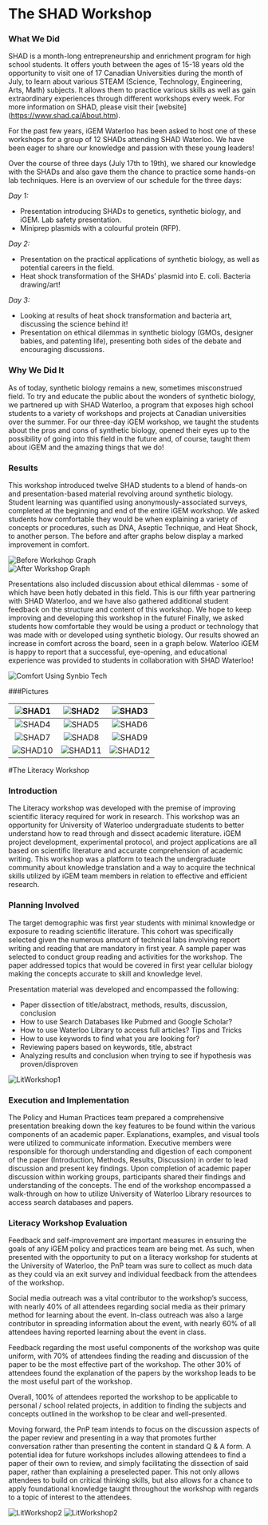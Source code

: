 # The SHAD Workshop  

### What We Did  

SHAD is a month-long entrepreneurship and enrichment program for high school students. It offers youth between the ages of 15-18 years old the opportunity to visit one of 17 Canadian Universities during the month of July, to learn about various STEAM (Science, Technology, Engineering, Arts, Math) subjects. It allows them to practice various skills as well as gain extraordinary experiences through different workshops every week. For more information on SHAD, please visit their [website] (https://www.shad.ca/About.htm).  

For the past few years, iGEM Waterloo has been asked to host one of these workshops for a group of 12 SHADs attending SHAD Waterloo. We have been eager to share our knowledge and passion with these young leaders!  

Over the course of three days (July 17th to 19th), we shared our knowledge with the SHADs and also gave them the chance to practice some hands-on lab techniques. Here is an overview of our schedule for the three days:  

_Day 1:_  

* Presentation introducing SHADs to genetics, synthetic biology, and iGEM. Lab safety presentation.
* Miniprep plasmids with a colourful protein (RFP).  

_Day 2:_  

* Presentation on the practical applications of synthetic biology, as well as potential careers in the field.
* Heat shock transformation of the SHADs’ plasmid into E. coli. Bacteria drawing/art!  

_Day 3:_  

* Looking at results of heat shock transformation and bacteria art, discussing the science behind it!
* Presentation on ethical dilemmas in synthetic biology (GMOs, designer babies, and patenting life), presenting both sides of the debate and encouraging discussions.  

### Why We Did It  

As of today, synthetic biology remains a new, sometimes misconstrued field. To try and educate the public about the wonders of synthetic biology, we partnered up with SHAD Waterloo, a program that exposes high school students to a variety of workshops and projects at Canadian universities over the summer. For our three-day iGEM workshop, we taught the students about the pros and cons of synthetic biology, opened their eyes up to the possibility of going into this field in the future and, of course, taught them about iGEM and the amazing things that we do!  

### Results  

This workshop introduced twelve SHAD students to a blend of hands-on and presentation-based material revolving around synthetic biology. Student learning was quantified using anonymously-associated surveys, completed at the beginning and end of the entire iGEM workshop. We asked students how comfortable they would be when explaining a variety of concepts or procedures, such as DNA, Aseptic Technique, and Heat Shock, to another person. The before and after graphs below display a marked improvement in comfort.  

![Before Workshop Graph](http://parts.igem.org/wiki/images/4/4c/T--Waterloo-E%26E-SHADgraph1.jpeg)  
![After Workshop Graph](http://parts.igem.org/wiki/images/9/9a/T--Waterloo-E%26E-SHADgraph2.jpeg)  

Presentations also included discussion about ethical dilemmas - some of which have been hotly debated in this field. This is our fifth year partnering with SHAD Waterloo, and we have also gathered additional student feedback on the structure and content of this workshop. We hope to keep improving and developing this workshop in the future! Finally, we asked students how comfortable they would be using a product or technology that was made with or developed using synthetic biology. Our results showed an increase in comfort across the board, seen in a graph below. Waterloo iGEM is happy to report that a successful, eye-opening, and educational experience was provided to students in collaboration with SHAD Waterloo!  

![Comfort Using Synbio Tech](http://parts.igem.org/wiki/images/0/00/T--Waterloo-E%26E-SHADgraph3.jpeg)  

###Pictures  

|  ![SHAD1](http://parts.igem.org/wiki/images/f/f3/T--Waterloo-E%26E-SHAD1.jpeg)  |  ![SHAD2](http://parts.igem.org/wiki/images/f/fb/T--Waterloo-E%26E-SHAD2.jpeg)  |  ![SHAD3](http://parts.igem.org/wiki/images/6/67/T--Waterloo-E%26E-SHAD3.jpeg)  |
|:-------------------------------------------------------------------------------:|:-------------------------------------------------------------------------------:|:-------------------------------------------------------------------------------:|
|  ![SHAD4](http://parts.igem.org/wiki/images/4/4b/T--Waterloo-E%26E-SHAD4.jpeg)  |  ![SHAD5](http://parts.igem.org/wiki/images/d/d1/T--Waterloo-E%26E-SHAD5.jpeg)  |  ![SHAD6](http://parts.igem.org/wiki/images/9/9b/T--Waterloo-E%26E-SHAD6.jpeg)  |
|  ![SHAD7](http://parts.igem.org/wiki/images/a/ad/T--Waterloo-E%26E-SHAD7.jpeg)  |  ![SHAD8](http://parts.igem.org/wiki/images/1/1f/T--Waterloo-E%26E-SHAD8.jpeg)  |  ![SHAD9](http://parts.igem.org/wiki/images/2/20/T--Waterloo-E%26E-SHAD9.jpeg)  |
| ![SHAD10](http://parts.igem.org/wiki/images/1/1a/T--Waterloo-E%26E-SHAD10.jpeg) | ![SHAD11](http://parts.igem.org/wiki/images/4/48/T--Waterloo-E%26E-SHAD11.jpeg) | ![SHAD12](http://parts.igem.org/wiki/images/5/51/T--Waterloo-E%26E-SHAD12.jpeg) |

#The Literacy Workshop 

### Introduction  
The Literacy workshop was developed with the premise of improving scientific literacy required for work in research. This workshop was an opportunity for University of Waterloo undergraduate students to better understand how to read through and dissect academic literature. iGEM project development, experimental protocol, and project applications are all based on scientific literature and accurate comprehension of academic writing. This workshop was a platform to teach the undergraduate community about knowledge translation and a way to acquire the technical skills utilized by iGEM team members in relation to effective and efficient research.  

### Planning Involved  
The target demographic was first year students with minimal knowledge or exposure to reading scientific literature. This cohort was specifically selected given the numerous amount of technical labs involving report writing and reading that are mandatory in first year. A sample paper was selected to conduct group reading and activities for the workshop. The paper addressed topics that would be covered in first year cellular biology making the concepts accurate to skill and knowledge level.  

Presentation material was developed and encompassed the following:  
* Paper dissection of title/abstract, methods, results, discussion, conclusion 
* How to use Search Databases like Pubmed and Google Scholar?
* How to use Waterloo Library to access full articles? Tips and Tricks
* How to use keywords to find what you are looking for?
* Reviewing papers based on keywords, title, abstract
* Analyzing results and conclusion when trying to see if hypothesis was proven/disproven  

![LitWorkshop1](http://parts.igem.org/wiki/images/c/cf/T--Waterloo-E%26E-LitWorkshop1.jpeg)  

### Execution and Implementation  
The Policy and Human Practices team prepared a comprehensive presentation breaking down the key features to be found within the various components of an academic paper. Explanations, examples, and visual tools were utilized to communicate information. Executive members were responsible for thorough understanding and digestion of each component of the paper (Introduction, Methods, Results, Discussion) in order to lead discussion and present key findings. Upon completion of academic paper discussion within working groups, participants shared their findings and understanding of the concepts. The end of the workshop encompassed a walk-through on how to utilize University of Waterloo Library resources to access search databases and papers.  

### Literacy Workshop Evaluation  
Feedback and self-improvement are important measures in ensuring the goals of any iGEM policy and practices team are being met. As such, when presented with the opportunity to put on a literacy workshop for students at the University of Waterloo, the PnP team was sure to collect as much data as they could via an exit survey and individual feedback from the attendees of the workshop.  

Social media outreach was a vital contributor to the workshop’s success, with nearly 40% of all attendees regarding social media as their primary method for learning about the event. In-class outreach was also a large contributor in spreading information about the event, with nearly 60% of all attendees having reported learning about the event in class.  

Feedback regarding the most useful components of the workshop was quite uniform, with 70% of attendees finding the reading and discussion of the paper to be the most effective part of the workshop. The other 30% of attendees found the explanation of the papers by the workshop leads to be the most useful part of the workshop.  

Overall, 100% of attendees reported the workshop to be applicable to personal / school related projects, in addition to finding the subjects and concepts outlined in the workshop to be clear and well-presented.  

Moving forward, the PnP team intends to focus on the discussion aspects of the paper review and presenting in a way that promotes further conversation rather than presenting the content in standard Q & A form. A potential idea for future workshops includes allowing attendees to find a paper of their own to review, and simply facilitating the dissection of said paper, rather than explaining a preselected paper. This not only allows attendees to build on critical thinking skills, but also allows for a chance to apply foundational knowledge taught throughout the workshop with regards to a topic of interest to the attendees.  

![LitWorkshop2](http://parts.igem.org/wiki/images/2/2a/T--Waterloo-E%26E-LitWorkshop2.jpeg)
![LitWorkshop2](http://parts.igem.org/wiki/images/a/a7/T--Waterloo-E%26E-LitWorkshop3.jpeg)

